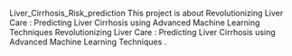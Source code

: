 Liver_Cirrhosis_Risk_prediction
This project is about Revolutionizing Liver Care : Predicting Liver Cirrhosis using Advanced Machine Learning Techniques Revolutionizing Liver Care : Predicting Liver Cirrhosis using Advanced Machine Learning Techniques .
